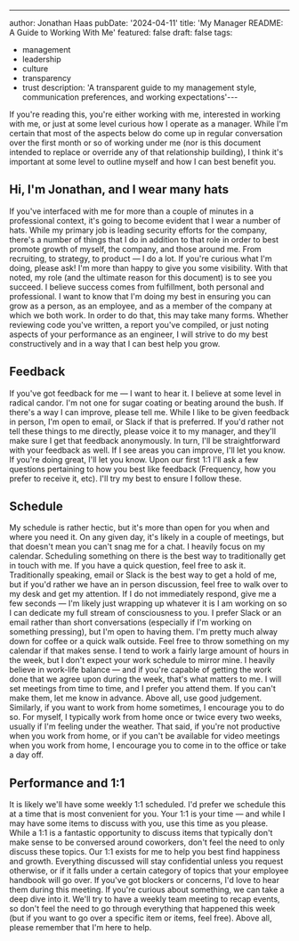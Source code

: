 ---

author: Jonathan Haas
pubDate: '2024-04-11'
title: 'My Manager README: A Guide to Working With Me'
featured: false
draft: false
tags:

- management
- leadership
- culture
- transparency
- trust
  description: 'A transparent guide to my management style, communication preferences, and working expectations'---

If you're reading this, you're either working with me, interested in working
with me, or just at some level curious how I operate as a manager. While I'm
certain that most of the aspects below do come up in regular conversation over
the first month or so of working under me (nor is this document intended to
replace or override any of that relationship building), I think it's important
at some level to outline myself and how I can best benefit you.

## Hi, I'm Jonathan, and I wear many hats

If you've interfaced with me for more than a couple of minutes in a professional
context, it's going to become evident that I wear a number of hats. While my
primary job is leading security efforts for the company, there's a number of
things that I do in addition to that role in order to best promote growth of
myself, the company, and those around me. From recruiting, to strategy, to
product — I do a lot. If you're curious what I'm doing, please ask! I'm more
than happy to give you some visibility. With that noted, my role (and the
ultimate reason for this document) is to see you succeed. I believe success
comes from fulfillment, both personal and professional. I want to know that I'm
doing my best in ensuring you can grow as a person, as an employee, and as a
member of the company at which we both work. In order to do that, this may take
many forms. Whether reviewing code you've written, a report you've compiled, or
just noting aspects of your performance as an engineer, I will strive to do my
best constructively and in a way that I can best help you grow.

## Feedback

If you've got feedback for me — I want to hear it. I believe at some level in
radical candor. I'm not one for sugar coating or beating around the bush. If
there's a way I can improve, please tell me. While I like to be given feedback
in person, I'm open to email, or Slack if that is preferred. If you'd rather not
tell these things to me directly, please voice it to my manager, and they'll
make sure I get that feedback anonymously. In turn, I'll be straightforward with
your feedback as well. If I see areas you can improve, I'll let you know. If
you're doing great, I'll let you know. Upon our first 1:1 I'll ask a few
questions pertaining to how you best like feedback (Frequency, how you prefer to
receive it, etc). I'll try my best to ensure I follow these.

## Schedule

My schedule is rather hectic, but it's more than open for you when and where you
need it. On any given day, it's likely in a couple of meetings, but that doesn't
mean you can't snag me for a chat. I heavily focus on my calendar. Scheduling
something on there is the best way to traditionally get in touch with me. If you
have a quick question, feel free to ask it. Traditionally speaking, email or
Slack is the best way to get a hold of me, but if you'd rather we have an in
person discussion, feel free to walk over to my desk and get my attention. If I
do not immediately respond, give me a few seconds — I'm likely just wrapping up
whatever it is I am working on so I can dedicate my full stream of consciousness
to you. I prefer Slack or an email rather than short conversations (especially
if I'm working on something pressing), but I'm open to having them. I'm pretty
much alway down for coffee or a quick walk outside. Feel free to throw something
on my calendar if that makes sense. I tend to work a fairly large amount of
hours in the week, but I don't expect your work schedule to mirror mine. I
heavily believe in work-life balance — and if you're capable of getting the work
done that we agree upon during the week, that's what matters to me. I will set
meetings from time to time, and I prefer you attend them. If you can't make
them, let me know in advance. Above all, use good judgement. Similarly, if you
want to work from home sometimes, I encourage you to do so. For myself, I
typically work from home once or twice every two weeks, usually if I'm feeling
under the weather. That said, if you're not productive when you work from home,
or if you can't be available for video meetings when you work from home, I
encourage you to come in to the office or take a day off.

## Performance and 1:1

It is likely we'll have some weekly 1:1 scheduled. I'd prefer we schedule this
at a time that is most convenient for you. Your 1:1 is your time — and while I
may have some items to discuss with you, use this time as you please. While a
1:1 is a fantastic opportunity to discuss items that typically don't make sense
to be conversed around coworkers, don't feel the need to only discuss these
topics. Our 1:1 exists for me to help you best find happiness and growth.
Everything discussed will stay confidential unless you request otherwise, or if
it falls under a certain category of topics that your employee handbook will go
over. If you've got blockers or concerns, I'd love to hear them during this
meeting. If you're curious about something, we can take a deep dive into it.
We'll try to have a weekly team meeting to recap events, so don't feel the need
to go through everything that happened this week (but if you want to go over a
specific item or items, feel free). Above all, please remember that I'm here to
help.
